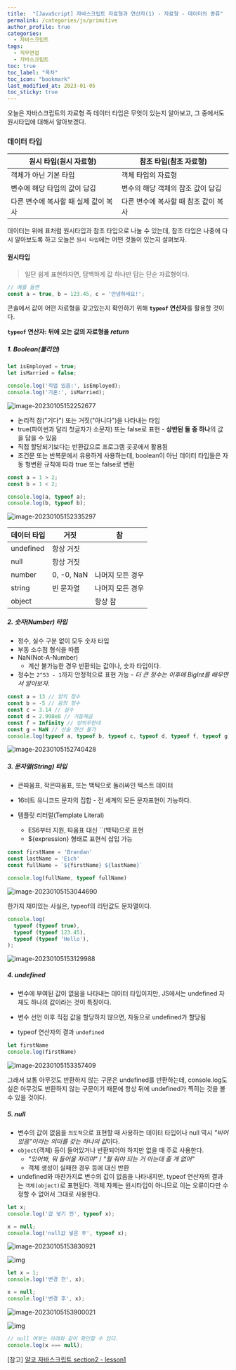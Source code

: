 ```yaml
---
title:  "[JavaScript] 자바스크립트 자료형과 연산자(1) - 자료형 - 데이터의 종류"
permalink: /categories/js/primitive
author_profile: true
categories:
  - 자바스크립트
tags:
  - 직무면접
  - 자바스크립트
toc: true
toc_label: "목차"
toc_icon: "bookmark"
last_modified_at: 2023-01-05
toc_sticky: true
---
```


 오늘은 자바스크립트의 자료형 즉 데이터 타입은 무엇이 있는지 알아보고, 그 중에서도 원시타입에 대해서 알아보겠다.



### 데이터 타입

| 원시 타입(원시 자료형)               | 참조 타입(참조 자료형)               |
| ------------------------------------ | ------------------------------------ |
| 객체가 아닌 기본 타입                | 객체 타입의 자료형                   |
| 변수에 해당 타입의 값이 담김         | 변수의 해당 객체의 참조 값이 담김    |
| 다른 변수에 복사할 때 실제 값이 복사 | 다른 변수에 복사할 때 참조 값이 복사 |

 데이터는 위에 표처럼 원시타입과 참조 타입으로 나눌 수 있는데, 참조 타입은 나중에 다시 알아보도록 하고 오늘은 `원시 타입`에는 어떤 것들이 있는지 살펴보자.



#### 원시타입

> 일단 쉽게 표현하자면, 담백하게 값 하나만 담는 단순 자료형이다.

```js
// 예를 들면
const a = true, b = 123.45, c = '안녕하세요!';
```

콘솔에서 값이 어떤 자료형을 갖고있는지 확인하기 위해 **`typeof` 연산자**를 활용할 것이다.

**`typeof` 연산자: 뒤에 오는 값의 자료형을 *return*** 

##### 1. Boolean(불리언)

```javascript
let isEmployed = true;
let isMarried = false;

console.log('직업 있음:', isEmployed);
console.log('기혼:', isMarried);
```

![image-20230105152252677](../../assets/images/image-20230105152252677.png)

- 논리적 참("기다") 또는 거짓("아니다")을 나타내는 타입
- true(파이썬과 달리 첫글자가 소문자) 또는 false로 표현 - **상반된 둘 중 하나**의 값을 담을 수 있음
- 직접 할당되기보다는 반환값으로 프로그램 곳곳에서 활용됨
- 조건문 또는 반복문에서 유용하게 사용하는데, boolean이 아닌 데이터 타입들은 자동 형변환 규칙에 따라 true 또는 false로 변환

```javascript
const a = 1 > 2;
const b = 1 < 2;

console.log(a, typeof a);
console.log(b, typeof b);
```

![image-20230105152335297](../../assets/images/image-20230105152335297.png)

| 데이터 타입 | 거짓       | 참               |
| ----------- | ---------- | ---------------- |
| undefined   | 항상 거짓  |                  |
| null        | 항상 거짓  |                  |
| number      | 0, -0, NaN | 나머지 모든 경우 |
| string      | 빈 문자열  | 나머지 모든 경우 |
| object      |            | 항상 참          |



##### 2. 숫자(Number) 타입

- 정수, 실수 구분 없이 모두 숫자 타입
- 부동 소수점 형식을 따름
- NaN(Not-A-Number)
  - 계산 불가능한 경우 반환되는 값이나, 숫자 타입이다.
- 정수는 `2^53 - 1`까지 안정적으로 표현 가능 - *더 큰 정수는 이후에 BigInt를 배우면서 알아보자.*

```javascript
const a = 13 // 양의 정수
const b = -5 // 음의 정수
const c = 3.14 // 실수
const d = 2.998e8 // 거듭제곱
const f = Infinity // 양의무한대
const g = NaN // 산술 연산 불가
console.log(typeof a, typeof b, typeof c, typeof d, typeof f, typeof g)
```

 ![image-20230105152740428](../../assets/images/image-20230105152740428.png)



##### 3. 문자열(String) 타입

- 큰따옴표, 작은따옴표, 또는 백틱으로 둘러싸인 텍스트 데이터

- 16비트 유니코드 문자의 집합 - 전 세계의 모든 문자표현이 가능하다.
- 템플릿 리터럴(Template Literal)
  - ES6부터 지원, 따옴표 대신 ``(백틱)으로 표현
  - ${expression} 형태로 표현식 삽입 가능

```javascript
const firstName = 'Brandan'
const lastName = 'Eich'
const fullName = `${firstName} ${lastName}`

console.log(fullName, typeof fullName)
```

![image-20230105153044690](../../assets/images/image-20230105153044690.png)

한가지 재미있는 사실은, typeof의 리턴값도 문자열이다.

```javascript
console.log(
  typeof (typeof true),
  typeof (typeof 123.45),
  typeof (typeof 'Hello'),
);
```

![image-20230105153129988](../../assets/images/image-20230105153129988.png)



##### 4. undefined

- 변수에 부여된 값이 없음을 나타내는 데이터 타입이지만, JS에서는 undefined 자체도 하나의 값이라는 것이 특징이다.

- 변수 선언 이후 직접 값을 할당하지 않으면, 자동으로 undefined가 할당됨
- typeof 연산자의 결과 `undefined`

```javascript
let firstName
console.log(firstName)
```

![image-20230105153357409](../../assets/images/image-20230105153357409.png)

그래서 보통 아무것도 반환하지 않는 구문은 undefined를 반환하는데, console.log도 실은 아무것도 반환하지 않는 구문이기 때문에 항상 뒤에 undefined가 찍히는 것을 볼 수 있을 것이다.

##### 5. null

- 변수의 값이 없음을 `의도적`으로 표현할 때 사용하는 데이터 타입이나 null 역시 *"비어있음"이라는 의미를 갖는 하나의 값*이다.
- `object`(객체) 등이 들어있거나 반환되어야 하지만 없을 때 주로 사용한다.
  - *"있어봐, 뭐 들어올 자리야"* / *"뭘 줘야 되는 거 아는데 줄 게 없어"*
  - 객체 생성이 실패한 경우 등에 대신 반환
- undefined와 마찬가지로 변수의 값이 없음을 나타내지만, typeof 연산자의 결과는 `객체(object)`로 표현된다. 객체 자체는 원시타입이 아니므로 이는 오류이다만 수정할 수 없어서 그대로 사용한다.

```javascript
let x;
console.log('값 넣기 전', typeof x);

x = null;
console.log('null값 넣은 후', typeof x);
```

![image-20230105153830921](../../assets/images/image-20230105153830921.png)

![img](../../assets/images/null.png)

```javascript
let x = 1;
console.log('변경 전', x);

x = null;
console.log('변경 후', x);
```

![image-20230105153900021](../../assets/images/image-20230105153900021.png)

![img](../../assets/images/null2.png)

```javascript
// null 여부는 아래와 같이 확인할 수 있다.
console.log(x === null);
```



[참고] [얄코 자바스크립트 section2 - lesson1](https://www.yalco.kr/@javascript/2-1/)